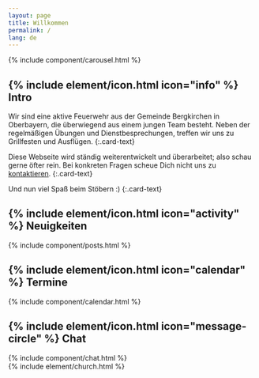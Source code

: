 ```yaml
---
layout: page
title: Willkommen
permalink: /
lang: de
---
```


<div class="row">
  <div class="col-md-6 col-lg-5">
    <div class="card">
{% include component/carousel.html %}
<div class="card-body" markdown="1">
<h2 class="card-title">{% include element/icon.html icon="info" %} Intro</h2>
Wir sind eine aktive Feuerwehr aus der Gemeinde Bergkirchen in Oberbayern, die überwiegend aus einem jungen Team besteht. Neben der regelmäßigen Übungen und Dienstbesprechungen, treffen wir uns zu Grillfesten und Ausflügen.
{:.card-text}

Diese Webseite wird ständig weiterentwickelt und überarbeitet; also schau gerne öfter rein. Bei konkreten Fragen scheue Dich nicht uns zu [kontaktieren](/kontakt/).
{:.card-text}

Und nun viel Spaß beim Stöbern :)
{:.card-text}
</div>
    </div>
  </div><!-- col-md-6 col-lg-5 -->
  <div class="col-md-6 col-lg-7">
    <div class="card h-100">
      <div class="card-body">
        <h2 class="card-title">{% include element/icon.html icon="activity" %} Neuigkeiten
        </h2>
{% include component/posts.html %}
      </div>
    </div>
  </div><!-- col-md-6 col-lg-7 -->
</div><!-- row -->
<div class="row top-buffer">
  <div class="col-lg-5">
    <div class="card">
      <div class="card-body">
        <h2 class="card-title">{% include element/icon.html icon="calendar" %} Termine
        </h2>
{% include component/calendar.html %}
      </div>
    </div>
  </div><!-- col-lg-5 -->
  <div class="col-lg-7">
    <div class="card h-100">
      <div class="card-body d-flex flex-column">
        <h2 class="card-title">{% include element/icon.html icon="message-circle" %} Chat
        </h2>
{% include component/chat.html %}
      </div>
    </div>
  </div><!-- col-lg-7 -->
</div><!-- row -->
{% include element/church.html %}
